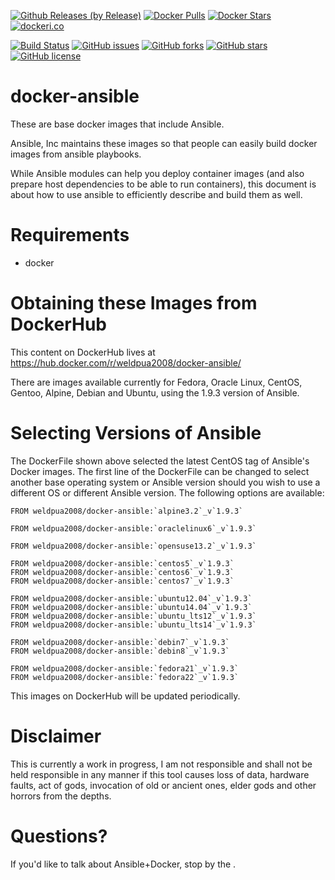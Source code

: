 [![Github Releases (by Release)](https://img.shields.io/github/downloads/atom/atom/v0.190.0/total.svg)](https://github.com/weldpua2008/docker-ansible)
[![Docker Pulls](https://img.shields.io/docker/pulls/mashape/kong.svg)](https://hub.docker.com/r/weldpua2008/docker-ansible/)
[![Docker Stars](https://img.shields.io/docker/stars/_/ubuntu.svg)](https://hub.docker.com/r/weldpua2008/docker-ansible/)
[![dockeri.co](http://dockeri.co/image/weldpua2008/docker-ansible)](https://hub.docker.com/r/weldpua2008/docker-ansible/)

[![Build Status](https://travis-ci.org/weldpua2008/docker-ansible.svg?branch=ansible_1.9.3)](https://travis-ci.org/weldpua2008/docker-ansible) [![GitHub issues](https://img.shields.io/github/issues/weldpua2008/docker-ansible.svg)](https://github.com/weldpua2008/docker-ansible/issues) [![GitHub forks](https://img.shields.io/github/forks/weldpua2008/docker-ansible.svg)](https://github.com/weldpua2008/docker-ansible/network) [![GitHub stars](https://img.shields.io/github/stars/weldpua2008/docker-ansible.svg)](https://github.com/weldpua2008/docker-ansible/stargazers) [![GitHub license](https://img.shields.io/badge/license-MIT-blue.svg)](https://raw.githubusercontent.com/weldpua2008/docker-ansible/master/LICENSE) 

docker-ansible
===================
These are base docker images that include Ansible.  

Ansible, Inc maintains these images so that people can easily build docker images from ansible playbooks.

While Ansible modules can help you deploy container images (and also prepare host dependencies to be able to run containers), this document is about how to use ansible to efficiently describe and build them as well.

Requirements
=====================================

* docker

Obtaining these Images from DockerHub
=====================================

This content on DockerHub lives at https://hub.docker.com/r/weldpua2008/docker-ansible/

There are images available currently for Fedora, Oracle Linux, CentOS, Gentoo, Alpine, Debian and Ubuntu, using the 1.9.3 version of Ansible.

Selecting Versions of Ansible
=============================
The DockerFile shown above selected the latest CentOS tag of Ansible's Docker images.
The first line of the DockerFile can be changed to select another base operating system or Ansible version should you wish to use a different OS or different Ansible version.
The following options are available:

    FROM weldpua2008/docker-ansible:`alpine3.2`_v`1.9.3`
    
    FROM weldpua2008/docker-ansible:`oraclelinux6`_v`1.9.3`
    
    FROM weldpua2008/docker-ansible:`opensuse13.2`_v`1.9.3`

    FROM weldpua2008/docker-ansible:`centos5`_v`1.9.3`
    FROM weldpua2008/docker-ansible:`centos6`_v`1.9.3`
    FROM weldpua2008/docker-ansible:`centos7`_v`1.9.3`
    
    FROM weldpua2008/docker-ansible:`ubuntu12.04`_v`1.9.3`
    FROM weldpua2008/docker-ansible:`ubuntu14.04`_v`1.9.3`
    FROM weldpua2008/docker-ansible:`ubuntu_lts12`_v`1.9.3`
    FROM weldpua2008/docker-ansible:`ubuntu_lts14`_v`1.9.3`

    FROM weldpua2008/docker-ansible:`debin7`_v`1.9.3`
    FROM weldpua2008/docker-ansible:`debin8`_v`1.9.3`

    FROM weldpua2008/docker-ansible:`fedora21`_v`1.9.3`
    FROM weldpua2008/docker-ansible:`fedora22`_v`1.9.3`
    
This images on DockerHub will be updated periodically.

Disclaimer
=============================

This is currently a work in progress, I am not responsible and shall not
be held responsible in any manner if this tool causes loss of data, hardware
faults, act of gods, invocation of old or ancient ones, elder gods and other
horrors from the depths.

Questions?
==========

If you'd like to talk about Ansible+Docker, stop by the .